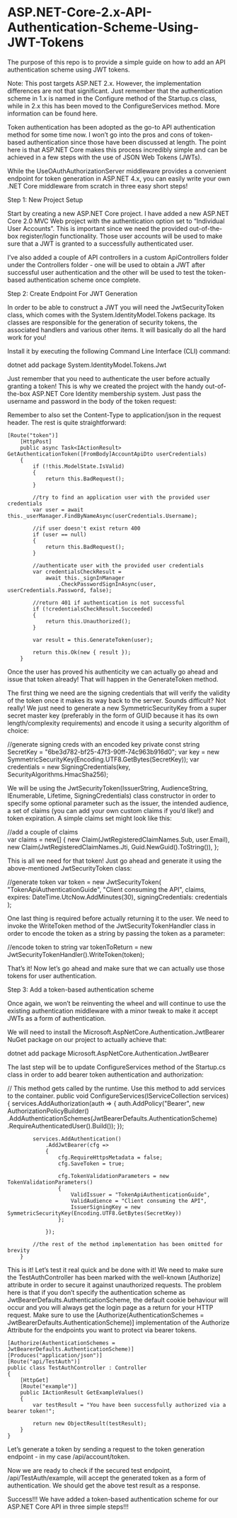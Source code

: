 # ASP.NET-Core-2.x-API-Authentication-Scheme-Using-JWT-Tokens

The purpose of this repo is to provide a simple guide on how to add an API authentication scheme using JWT tokens.

Note: This post targets ASP.NET 2.x. However, the implementation differences are not that significant. Just remember that the authentication scheme in 1.x is named in the Configure method of the Startup.cs class, while in 2.x this has been moved to the ConfigureServices method. More information can be found here.

Token authentication has been adopted as the go-to API authentication method for some time now. I won’t go into the pros and cons of token-based authentication since those have been discussed at length. The point here is that ASP.NET Core makes this process incredibly simple and can be achieved in a few steps with the use of JSON Web Tokens (JWTs).

While the UseOAuthAuthorizationServer middleware provides a convenient endpoint for token generation in ASP.NET 4.x, you can easily write your own .NET Core middleware from scratch in three easy short steps!

Step 1: New Project Setup

Start by creating a new ASP.NET Core project. I have added a new ASP.NET Core 2.0 MVC Web project with the authentication option set to “Individual User Accounts”. This is important since we need the provided out-of-the-box register/login functionality. Those user accounts will be used to make sure that a JWT is granted to a successfully authenticated user.

I’ve also added a couple of API controllers in a custom ApiControllers folder under the Controllers folder - one will be used to obtain a JWT after successful user authentication and the other will be used to test the token-based authentication scheme once complete.

Step 2: Create Endpoint For JWT Generation

In order to be able to construct a JWT you will need the JwtSecurityToken class, which comes with the System.IdentityModel.Tokens package. Its classes are responsible for the generation of security tokens, the associated handlers and various other items. It will basically do all the hard work for you!

Install it by executing the following Command Line Interface (CLI) command:

dotnet add package System.IdentityModel.Tokens.Jwt

Just remember that you need to authenticate the user before actually granting a token! This is why we created the project with the handy out-of-the-box ASP.NET Core Identity membership system. Just pass the username and password in the body of the token request:

Remember to also set the Content-Type to application/json in the request header. The rest is quite straightforward:

	[Route("token")]
        [HttpPost]
        public async Task<IActionResult> GetAuthenticationToken([FromBody]AccountApiDto userCredentials)
        {
            if (!this.ModelState.IsValid)
            {
                return this.BadRequest();
            }

            //try to find an application user with the provided user credentials 
            var user = await this._userManager.FindByNameAsync(userCredentials.Username);

            //if user doesn't exist return 400
            if (user == null)
            {
                return this.BadRequest();
            }

            //authenticate user with the provided user credentials 
            var credentialsCheckResult =
                await this._signInManager
                    .CheckPasswordSignInAsync(user, userCredentials.Password, false);

            //return 401 if authentication is not successful
            if (!credentialsCheckResult.Succeeded)
            {
                return this.Unauthorized();
            }

            var result = this.GenerateToken(user);

            return this.Ok(new { result });
        }

Once the user has proved his authenticity we can actually go ahead and issue that token already! That will happen in the GenerateToken method.

The first thing we need are the signing credentials that will verify the validity of the token once it makes its way back to the server. Sounds difficult? Not really! We just need to generate a new SymmetricSecurityKey from a super secret master key (preferably in the form of GUID because it has its own length/complexity requirements) and encode it using a security algorithm of choice:

//generate signing creds with an encoded key
private const string SecretKey = "6be3d782-bf25-47f3-90ff-74c963b916d0";
var key = new SymmetricSecurityKey(Encoding.UTF8.GetBytes(SecretKey));
var credentials = new SigningCredentials(key, SecurityAlgorithms.HmacSha256);

We will be using the JwtSecurityToken(IssuerString, AudienceString, IEnumerable<Claim>, Lifetime, SigningCredentials) class constructor in order to specify some optional parameter such as the issuer, the intended audience, a set of claims (you can add your own custom claims if you’d like!) and token expiration. A simple claims set might look like this:
	
//add a couple of claims	
var claims = new[]
            {
                new Claim(JwtRegisteredClaimNames.Sub, user.Email),
                new Claim(JwtRegisteredClaimNames.Jti, Guid.NewGuid().ToString()),
            };

This is all we need for that token! Just go ahead and generate it using the above-mentioned JwtSecurityToken class:

//generate token
var token = new JwtSecurityToken(
                "TokenApiAuthenticationGuide",
                "Client consuming the API",
                claims,
                expires: DateTime.UtcNow.AddMinutes(30),
                signingCredentials: credentials
            );

One last thing is required before actually returning it to the user. We need to invoke the WriteToken method of the JwtSecurityTokenHandler class in order to encode the token as a string by passing the token as a parameter:

//encode token to string
var tokenToReturn = new JwtSecurityTokenHandler().WriteToken(token);

That’s it! Now let’s go ahead and make sure that we can actually use those tokens for user authentication.

Step 3: Add a token-based authentication scheme

Once again, we won’t be reinventing the wheel and will continue to use the existing authentication middleware with a minor tweak to make it accept JWTs as a form of authentication.

We will need to install the Microsoft.AspNetCore.Authentication.JwtBearer NuGet package on our project to actually achieve that:

dotnet add package Microsoft.AspNetCore.Authentication.JwtBearer

The last step will be to update ConfigureServices method of the Startup.cs class in order to add bearer token authentication and authorization:

 // This method gets called by the runtime. Use this method to add services to the container.
        public void ConfigureServices(IServiceCollection services)
        {
            services.AddAuthorization(auth =>
            {
                auth.AddPolicy("Bearer", new AuthorizationPolicyBuilder()
                    .AddAuthenticationSchemes(JwtBearerDefaults.AuthenticationScheme)
                    .RequireAuthenticatedUser().Build());
            });

            services.AddAuthentication()
                .AddJwtBearer(cfg =>
                {
                    cfg.RequireHttpsMetadata = false;
                    cfg.SaveToken = true;

                    cfg.TokenValidationParameters = new TokenValidationParameters()
                    {
                        ValidIssuer = "TokenApiAuthenticationGuide",
                        ValidAudience = "Client consuming the API",
                        IssuerSigningKey = new SymmetricSecurityKey(Encoding.UTF8.GetBytes(SecretKey))
                    };

                });
	
            //the rest of the method implementation has been omitted for brevity
        }

This is it! Let’s test it real quick and be done with it! We need to make sure the TestAuthController has been marked with the well-known [Authorize] attribute in order to secure it against unauthorized requests. The problem here is that if you don’t specify the authentication scheme as JwtBearerDefaults.AuthenticationScheme, the default cookie behaviour will occur and you will always get the login page as a return for your HTTP request. Make sure to use the [Authorize(AuthenticationSchemes = JwtBearerDefaults.AuthenticationScheme)] implementation of the Authorize Attribute for the endpoints you want to protect via bearer tokens.

    [Authorize(AuthenticationSchemes = JwtBearerDefaults.AuthenticationScheme)]
    [Produces("application/json")]
    [Route("api/TestAuth")]
    public class TestAuthController : Controller
    {
        [HttpGet]
        [Route("example")]
        public IActionResult GetExampleValues()
        {
            var testResult = "You have been successfully authorized via a bearer token!";

            return new ObjectResult(testResult);
        }
    }

Let’s generate a token by sending a request to the token generation endpoint - in my case /api/account/token.

Now we are ready to check if the secured test endpoint, /api/TestAuth/example, will accept the generated token as a form of authentication. We should get the above test result as a response.

Success!!! We have added a token-based authentication scheme for our ASP.NET Core API in three simple steps!!!
